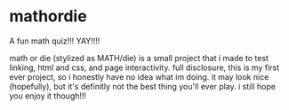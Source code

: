 # mathordie
A fun math quiz!!! YAY!!!!

math or die (stylized as MATH/die) is a small project that i made to test linking, html and css, and page interactivity. full disclosure, this is my first ever project, so i honestly have no idea what im doing. it may look nice (hopefully), but it's definitly not the best thing you'll ever play. i still hope you enjoy it though!!!
